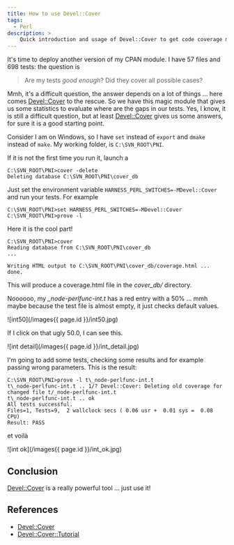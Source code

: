 ```yaml
---
title: How to use Devel::Cover
tags:
  - Perl
description: >
    Quick introduction and usage of Devel::Cover to get code coverage metrics for Perl
---
```


It's time to deploy another version of my CPAN module. I have 57 files and 698 tests: the question is

> Are my tests *good enough*? Did they cover all possible cases?

Mmh, it's a difficult question, the answer depends on a lot of things ... here comes [Devel::Cover][1] to the rescue.
So we have this magic module that gives us some statistics to evaluate where are the gaps in our tests.
Yes, I know, it is still a difficult question, but at least [Devel::Cover][1] gives us some answers, for sure it is a good starting point.

Consider I am on Windows, so I have `set` instead of `export` and `dmake` instead of `make`. My working folder, is `C:\SVN_ROOT\PNI`.

If it is not the first time you run it, launch a

```
C:\SVN_ROOT\PNI>cover -delete
Deleting database C:\SVN_ROOT\PNI\cover_db
```

Just set the environment variable `HARNESS_PERL_SWITCHES=-MDevel::Cover` and run your tests.
For example

```
C:\SVN_ROOT\PNI>set HARNESS_PERL_SWITCHES=-MDevel::Cover
C:\SVN_ROOT\PNI>prove -l
```

Here it is the cool part!

```
C:\SVN_ROOT\PNI>cover
Reading database from C:\SVN_ROOT\PNI\cover_db
...

Writing HTML output to C:\SVN_ROOT\PNI\cover_db/coverage.html ...
done.
```

This will produce a coverage.html file in the *cover_db/* directory.

Noooooo, my *_node-perlfunc-int.t* has a red entry with a 50% ... mmh maybe because the test file is almost empty, it just checks default values.

![int50](/images{{ page.id }}/int50.jpg)

If I click on that ugly <span class="badge danger">50.0</span>, I can see this.

![int detail](/images{{ page.id }}/int_detail.jpg)

I'm going to add some tests, checking some results and for example passing wrong parameters. This is the result:

```
C:\SVN_ROOT\PNI>prove -l t\_node-perlfunc-int.t
t\_node-perlfunc-int.t .. 1/? Devel::Cover: Deleting old coverage for changed file t/_node-perlfunc-int.t
t\_node-perlfunc-int.t .. ok
All tests successful.
Files=1, Tests=9,  2 wallclock secs ( 0.06 usr +  0.01 sys =  0.08 CPU)
Result: PASS
```

et voilà

![int ok](/images{{ page.id }}/int_ok.jpg)

## Conclusion

[Devel::Cover][1] is a really powerful tool ... just use it!

## References

* [Devel::Cover][1]
* [Devel::Cover::Tutorial][2]

[1]: https://metacpan.org/pod/Devel::Cover "Devel::Cover"
[2]: https://metacpan.org/pod/Devel::Cover::Tutorial "Devel::Cover::Tutorial"

